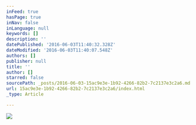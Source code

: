 ```yaml
---
inFeed: true
hasPage: true
inNav: false
inLanguage: null
keywords: []
description: ''
datePublished: '2016-06-03T11:40:32.328Z'
dateModified: '2016-06-03T11:40:07.548Z'
authors: []
publisher: null
title: ''
author: []
starred: false
sourcePath: _posts/2016-06-03-15ac9e3e-1b92-4266-82b2-7c2137e3c2a6.md
url: 15ac9e3e-1b92-4266-82b2-7c2137e3c2a6/index.html
_type: Article

---
```

![](https://the-grid-user-content.s3-us-west-2.amazonaws.com/5adc7e2a-273c-498a-ad05-2ae0186d7d2e.jpg)